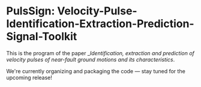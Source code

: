 # PulsSign: Velocity-Pulse-Identification-Extraction-Prediction-Signal-Toolkit
This is the program of the paper __Identification, extraction and prediction of velocity pulses of near-fault ground motions and its characteristics_.

We're currently organizing and packaging the code — stay tuned for the upcoming release!
